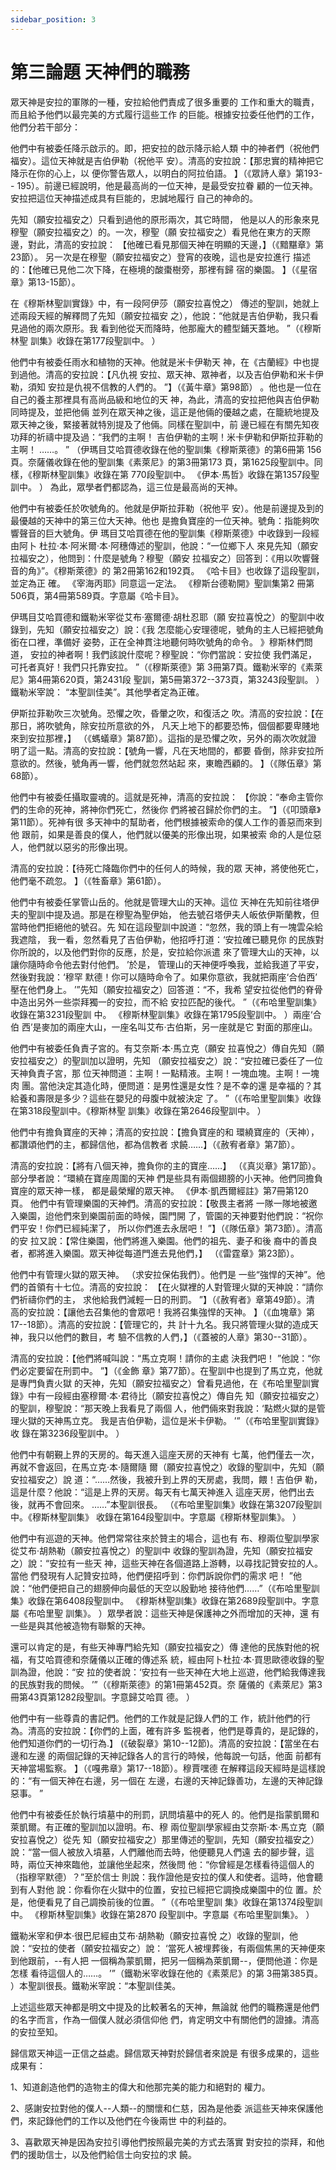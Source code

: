 ```yaml
---
sidebar_position: 3
---
```


# 第三論題 天神們的職務

眾天神是安拉的軍隊的一種，安拉給他們責成了很多重要的
工作和重大的職責，而且給予他們以最完美的方式履行這些工作
的巨能。根據安拉委任他們的工作，他們分若干部分：

他們中有被委任降示啟示的。即，把安拉的啟示降示給人類
中的神者們（祝他們福安）。這位天神就是吉伯伊勒（祝他平
安）。清高的安拉說：【那忠實的精神把它降示在你的心上，以
便你警告眾人，以明白的阿拉伯語。 】（《眾詩人章》第193--
195）。前邊已經說明，他是最高尚的一位天神，是最受安拉眷
顧的一位天神。安拉把這位天神描述成具有巨能的，忠誠地履行
自己的神命的。

先知（願安拉福安之）只看到過他的原形兩次，其它時間，
他是以人的形象來見穆聖（願安拉福安之）的。一次，穆聖（願
安拉福安之）看見他在東方的天際邊，對此，清高的安拉說：
【他確已看見那個天神在明顯的天邊，】（《黯黮章》第23節）。
另一次是在穆聖（願安拉福安之）登宵的夜晚，這也是安拉進行
描述的：【他確已見他二次下降，在極境的酸棗樹旁，那裡有歸
宿的樂園。 】（《星宿章》第13-15節）。

在《穆斯林聖訓實錄》中，有一段阿伊莎（願安拉喜悅之）
傳述的聖訓，她就上述兩段天經的解釋問了先知（願安拉福安
之），他說：“他就是吉伯伊勒，我只看見過他的兩次原形。我
看到他從天而降時，他那龐大的體型鋪天蓋地。 ”（《穆斯林聖
訓集》收錄在第177段聖訓中。 ）

他們中有被委任雨水和植物的天神。他就是米卡伊勒天
神，在《古蘭經》中也提到過他。清高的安拉說：【凡仇視
安拉、眾天神、眾神者，以及吉伯伊勒和米卡伊勒，須知
安拉是仇視不信教的人們的。 ”】（《黃牛章》第98節）
。他也是一位在自己的養主那裡具有高尚品級和地位的天
神，為此，清高的安拉把他與吉伯伊勒同時提及，並把他倆
並列在眾天神之後，這正是他倆的優越之處，在籠統地提及
眾天神之後，緊接著就特別提及了他倆。同樣在聖訓中，前
邊已經在有關先知夜功拜的祈禱中提及過：“我們的主啊！
吉伯伊勒的主啊！米卡伊勒和伊斯拉菲勒的主啊！ ……。 ”
（伊瑪目艾哈買德收錄在他的聖訓集《穆斯萊德》的第6冊第
156頁。奈薩儀收錄在他的聖訓集《素萊尼》的第3冊第173
頁，第1625段聖訓中。同樣，《穆斯林聖訓集》收錄在第
770段聖訓中。 《伊本·馬哲》收錄在第1357段聖訓中。 ）
為此，眾學者們都認為，這三位是最高尚的天神。

他們中有被委任於吹號角的。他就是伊斯拉菲勒（祝他平
安）。他是前邊提及到的最優越的天神中的第三位大天神。他也
是擔負寶座的一位天神。號角：指能夠吹響聲音的巨大號角。伊
瑪目艾哈買德在他的聖訓集《穆斯萊德》中收錄到一段經由阿卜
杜拉·本·阿米爾·本·阿穗傳述的聖訓，他說：“一位鄉下人
來見先知（願安拉福安之），他問到：什麼是號角？穆聖（願安
拉福安之）回答到：《用以吹響聲音的角》”。《穆斯萊德》的
第2冊第162和192頁。 《哈卡目》也收錄了這段聖訓，並定為正
確。 《宰海丙耶》同意這一定法。 《穆斯台德勒開》聖訓集第2
冊第506頁，第4冊第589頁。字意屬《哈卡目》。

伊瑪目艾哈買德和鐵勒米宰從艾布·塞爾德·胡杜忍耶（願
安拉喜悅之）的聖訓中收錄到，先知（願安拉福安之）說：《我
怎麼能心安理德呢，號角的主人已經把號角銜在口裡，準備好
姿勢，正在全神貫注地聽何時吹號角的命令。 》穆斯林們問道，
安拉的神者啊！我們該說什麼呢？穆聖說：“你們當說：安拉使
我們滿足，可托者真好！我們只托靠安拉。 ”（《穆斯萊德》第
3冊第7頁。鐵勒米宰的《素萊尼》第4冊第620頁，第2431段
聖訓，第5冊第372--373頁，第3243段聖訓。 ）鐵勒米宰說：
“本聖訓佳美”。其他學者定為正確。

伊斯拉菲勒吹三次號角。恐懼之吹，昏暈之吹，和復活之
吹。清高的安拉說：【在那日，將吹號角，除安拉所意欲的外，
凡天上地下的都要恐怖，個個都要卑賤地來到安拉那裡，】
（《螞蟻章》第87節）。這指的是恐懼之吹，另外的兩次吹就證
明了這一點。清高的安拉說：【號角一響，凡在天地間的，都要
昏倒，除非安拉所意欲的。然後，號角再一響，他們就忽然站起
來，東瞻西顧的。 】（《隊伍章》第68節）。

他們中有被委任攝取靈魂的。這就是死神，清高的安拉說：
【你說：“奉命主管你們的生命的死神，將神你們死亡，然後你
們將被召歸於你們的主。 ”】（《叩頭章》第11節）。死神有很
多天神中的幫助者，他們根據被索命的僕人工作的善惡而來到他
跟前，如果是善良的僕人，他們就以優美的形像出現，如果被索
命的人是位惡人，他們就以惡劣的形像出現。

清高的安拉說：【待死亡降臨你們中的任何人的時候，我的眾
天神，將使他死亡，他們毫不疏忽。 】（《牲畜章》第61節）。

他們中有被委任掌管山岳的。他就是管理大山的天神。這位
天神在先知前往塔伊夫的聖訓中提及過。那是在穆聖為聖伊始，
他去號召塔伊夫人皈依伊斯蘭教，但當時他們拒絕他的號召。先
知在這段聖訓中說道：“忽然，我的頭上有一塊雲朵給我遮陰，
我一看，忽然看見了吉伯伊勒，他招呼打道：‘安拉確已聽見你
的民族對你所說的，以及他們對你的反應，於是，安拉給你派遣
來了管理大山的天神，以讓你隨時命令他去對付他們。 ’於是，
管理山的天神便呼喚我，並給我道了平安，然後對我說：‘穆罕
默德！你可以隨時命令了。如果你意欲，我就把兩座‘合伯西’
壓在他們身上。 ’”先知（願安拉福安之）回答道：“不，我希
望安拉從他們的脊骨中造出另外一些崇拜獨一的安拉，而不給
安拉匹配的後代。 ”（《布哈里聖訓集》收錄在第3231段聖訓
中。 《穆斯林聖訓集》收錄在第1795段聖訓中。 ）兩座‘合伯
西’是麥加的兩座大山，一座名叫艾布·古伯斯，另一座就是它
對面的那座山。

他們中有被委任負責子宮的。有艾奈斯·本·馬立克（願安
拉喜悅之）傳自先知（願安拉福安之）的聖訓加以證明，先知
（願安拉福安之）說：“安拉確已委任了一位天神負責子宮，那
位天神問道：主啊！一點精液。主啊！一塊血塊。主啊！一塊肉
團。當他決定其造化時，便問道：是男性還是女性？是不幸的還
是幸福的？其給養和壽限是多少？這些在嬰兒的母腹中就被決定
了。 ”（《布哈里聖訓集》收錄在第318段聖訓中。《穆斯林聖
訓集》收錄在第2646段聖訓中。 ）

他們中有擔負寶座的天神；清高的安拉說：【擔負寶座的和
環繞寶座的（天神），都讚頌他們的主，都歸信他，都為信教者
求饒……】（《赦宥者章》第7節）。

清高的安拉說：【將有八個天神，擔負你的主的寶座……】
（《真災章》第17節）。部分學者說：“環繞在寶座周圍的天神
們是些具有兩個翅膀的小天神。他們同擔負寶座的眾天神一樣，
都是最榮耀的眾天神。 《伊本·凱西爾經註》第7冊第120頁。
他們中有管理樂園的天神們。清高的安拉說：【敬畏主者將
一隊一隊地被邀入樂園，迨他們來到樂園前面的時候，園門開
了，管園的天神要對他們說：“祝你們平安！你們已經純潔了，
所以你們進去永居吧！ ”】（《隊伍章》第73節）。清高的安
拉又說：【常住樂園，他們將進入樂園。他們的祖先、妻子和後
裔中的善良者，都將進入樂園。眾天神從每道門進去見他們，】
（《雷霆章》第23節）。

他們中有管理火獄的眾天神。 （求安拉保佑我們）。他們是
一些“強悍的天神”。他們的首領有十七位。清高的安拉說：
【在火獄裡的人對管理火獄的天神說：“請你們祈禱你們的主，
求他給我們減輕一日的刑罰。 ”】（《赦宥者》章第49節）。清
高的安拉說：【讓他去召集他的會眾吧！我將召集強悍的天神。
】（《血塊章》第17--18節）。清高的安拉說：【管理它的，共
計十九名。我只將管理火獄的造成天神，我只以他們的數目，考
驗不信教的人們，】（《蓋被的人章》第30--31節）。

清高的安拉說：【他們將喊叫說：“馬立克啊！請你的主處
決我們吧！ ”他說：“你們必定要留在刑罰中。 ”】（《金飾
章》第77節）。在聖訓中也提到了馬立克，他就是專門負責火獄
的天神，先知（願安拉福安之）曾看見過他，在《布哈里聖訓實
錄》中有一段經由塞穆爾·本·君待比（願安拉喜悅之）傳自先
知（願安拉福安之）的聖訓，穆聖說：“那天晚上我看見了兩個
人，他們倆來對我說：‘點燃火獄的是管理火獄的天神馬立克。
我是吉伯伊勒，這位是米卡伊勒。 ’”（《布哈里聖訓實錄》收
錄在第3236段聖訓中。 ）

他們中有朝覲上界的天房的。每天進入這座天房的天神有
七萬，他們僅去一次，再就不會返回，在馬立克·本·隨爾隨
爾（願安拉喜悅之）收錄的聖訓中，先知（願安拉福安之）說
道：“……然後，我被升到上界的天房處，我問，餵！吉伯伊
勒，這是什麼？他說：“這是上界的天房。每天有七萬天神進入
這座天房，他們出去後，就再不會回來。 ……”本聖訓很長。
（《布哈里聖訓集》收錄在第3207段聖訓中。《穆斯林聖訓集》
收錄在第164段聖訓中。字意屬《穆斯林聖訓集》。 ）

他們中有巡遊的天神。他們常常往來於贊主的場合，這也有
布、穆兩位聖訓學家從艾布·胡熱勒（願安拉喜悅之）的聖訓中
收錄的聖訓為證，先知（願安拉福安之）說：“安拉有一些天
神，這些天神在各個道路上游轉，以尋找記贊安拉的人。當他
們發現有人記贊安拉時，他們便招呼到：你們訴說你們的需求
吧！ ”他說：“他們便把自己的翅膀伸向最低的天空以殷勤地
接待他們……”（《布哈里聖訓集》收錄在第6408段聖訓中。
《穆斯林聖訓集》收錄在第2689段聖訓中。字意屬《布哈里聖
訓集》。 ）眾學者說：這些天神是保護神之外而增加的天神，還
有一些是與其他被造物有聯繫的天神。

還可以肯定的是，有些天神專門給先知（願安拉福安之）傳
達他的民族對他的祝福，有艾哈買德和奈薩儀以正確的傳述系
統，經由阿卜杜拉·本·買思歐德收錄的聖訓為證，他說：“安
拉的使者說：‘安拉有一些天神在大地上巡遊，他們給我傳達我
的民族對我的問候。 ’”（《穆斯萊德》的第1冊第452頁。奈
薩儀的《素萊尼》第3冊第43頁第1282段聖訓。字意歸艾哈買
德。 ）

他們中有一些尊貴的書記們。他們的工作就是記錄人們的工
作，統計他們的行為。清高的安拉說：【你們的上面，確有許多
監視者，他們是尊貴的，是記錄的，他們知道你們的一切行為.】
(《破裂章》第10--12節)。清高的安拉說：【當坐在右邊和左邊
的兩個記錄的天神記錄各人的言行的時候，他每說一句話，他面
前都有天神當場監察。 】（《嘎弗章》第17--18節）。穆賈嘿德
在解釋這段天經時是這樣說的：“有一個天神在右邊，另一個在
左邊，右邊的天神記錄善功，左邊的天神記錄惡事。 ”

他們中有被委任於執行墳墓中的刑罰，訊問墳墓中的死人
的。他們是指蒙凱爾和萊凱爾。有正確的聖訓加以證明。布、穆
兩位聖訓學家經由艾奈斯·本·馬立克（願安拉喜悅之）從先
知（願安拉福安之）那里傳述的聖訓，先知（願安拉福安之）
說：“當一個人被放入墳墓，人們離他而去時，他便聽見人們遠
去的腳步聲，這時，兩位天神來臨他，並讓他坐起來，然後問
他：“你曾經是怎樣看待這個人的（指穆罕默德）？”至於信士
則說：我作證他是安拉的僕人和使者。這時，他會聽到有人對他
說：你看你在火獄中的位置，安拉已經把它調換成樂園中的位
置。於是，他便看見了自己調換前後的位置。 ”（《布哈里聖訓
集》收錄在第1374段聖訓中。 《穆斯林聖訓集》收錄在第2870
段聖訓中。字意屬《布哈里聖訓集》。 ）

鐵勒米宰和伊本·很巴尼經由艾布·胡熱勒（願安拉喜悅
之）收錄的聖訓，他說：“安拉的使者（願安拉福安之）說：
‘當死人被埋葬後，有兩個焦黑的天神便來到他跟前，--有人把
一個稱為蒙凱爾，把另一個稱為萊凱爾--，便問他道：你是怎樣
看待這個人的……。 ’”（鐵勒米宰收錄在他的《素萊尼》的第
3冊第385頁。 ）本聖訓很長。鐵勒米宰說：“本聖訓佳美。

上述這些眾天神都是明文中提及的比較著名的天神，無論就
他們的職務還是他們的名字而言，作為一個僕人就必須信仰他
們，肯定明文中有關他們的證據。清高的安拉至知。

歸信眾天神這一正信之益處。歸信眾天神對於歸信者來說是
有很多成果的，這些成果有：

1、知道創造他們的造物主的偉大和他那完美的能力和絕對的
權力。

2、感謝安拉對他的僕人--人類--的關懷和仁慈，因為是他委
派這些天神來保護他們，來記錄他們的工作以及他們在今後兩世
中的利益的。

3、喜歡眾天神是因為安拉引導他們按照最完美的方式去落實
對安拉的崇拜，和他們的援助信士，以及他們給信士向安拉的求
饒。